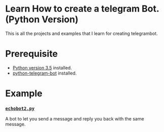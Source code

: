# Learn How to create a telegram Bot.(Python Version)
This is all the projects and examples that I learn for creating telegrambot.

# Prerequisite
* [Python version 3.5](https://www.python.org/downloads/) installed.
* [python-telegram-bot](https://github.com/python-telegram-bot/python-telegram-bot) installed.

# Example

### [`echobot2.py`](https://github.com/python-telegram-bot/python-telegram-bot/blob/master/examples/echobot2.py) 
A bot to let you send a message and reply you back with the same message.
